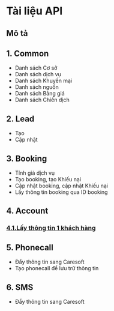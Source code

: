 # Tài liệu API 
## Mô tả
## 1. Common
  * Danh sách Cơ sở
  * Danh sách dịch vụ
  * Danh sách Khuyến mại
  * Danh sách nguồn
  * Danh sách Bảng giá
  * Danh sách Chiến dịch
## 2. Lead
  * Tạo 
  * Cập nhật
## 3. Booking
  * Tính giá dịch vụ
  * Tạo booking, tạo Khiếu nại
  * Cập nhật booking, cập nhật Khiếu nại
  * Lấy thông tin booking qua ID booking
## 4. Account
  ### [4.1.Lấy thông tin 1 khách hàng](https://github.com/thonguyenduc2010/sci_erp_api_doc/blob/main/account.md)
## 5. Phonecall
  * Đẩy thông tin sang Caresoft
  * Tạo phonecall để lưu trữ thông tin
## 6. SMS
  * Đẩy thông tin sang Caresoft
